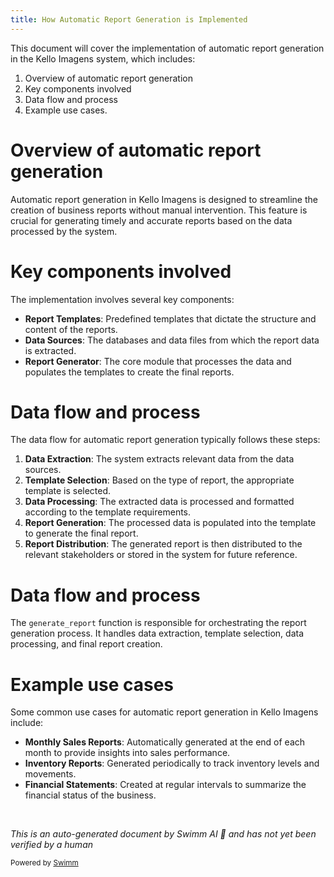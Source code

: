 ```yaml
---
title: How Automatic Report Generation is Implemented
---
```

This document will cover the implementation of automatic report generation in the Kello Imagens system, which includes:

1. Overview of automatic report generation
2. Key components involved
3. Data flow and process
4. Example use cases.

# Overview of automatic report generation

Automatic report generation in Kello Imagens is designed to streamline the creation of business reports without manual intervention. This feature is crucial for generating timely and accurate reports based on the data processed by the system.

# Key components involved

The implementation involves several key components:

- **Report Templates**: Predefined templates that dictate the structure and content of the reports.
- **Data Sources**: The databases and data files from which the report data is extracted.
- **Report Generator**: The core module that processes the data and populates the templates to create the final reports.

# Data flow and process

The data flow for automatic report generation typically follows these steps:

1. **Data Extraction**: The system extracts relevant data from the data sources.
2. **Template Selection**: Based on the type of report, the appropriate template is selected.
3. **Data Processing**: The extracted data is processed and formatted according to the template requirements.
4. **Report Generation**: The processed data is populated into the template to generate the final report.
5. **Report Distribution**: The generated report is then distributed to the relevant stakeholders or stored in the system for future reference.

# Data flow and process

The `generate_report` function is responsible for orchestrating the report generation process. It handles data extraction, template selection, data processing, and final report creation.

# Example use cases

Some common use cases for automatic report generation in Kello Imagens include:

- **Monthly Sales Reports**: Automatically generated at the end of each month to provide insights into sales performance.
- **Inventory Reports**: Generated periodically to track inventory levels and movements.
- **Financial Statements**: Created at regular intervals to summarize the financial status of the business.

&nbsp;

*This is an auto-generated document by Swimm AI 🌊 and has not yet been verified by a human*

<SwmMeta version="3.0.0" repo-id="Z2l0aHViJTNBJTNBa2VsbG8lM0ElM0Fzd2ltbWlv" repo-name="kello"><sup>Powered by [Swimm](/)</sup></SwmMeta>

